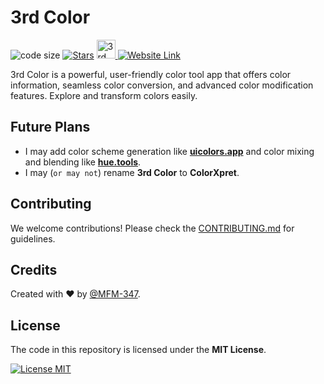 # 3rd Color

![code size](https://img.shields.io/github/languages/code-size/MFM-347/3rd-Color?style=for-the-badge)
[![Stars](https://img.shields.io/github/stars/MFM-347/3rd-Color?color=efef25&style=for-the-badge)](https://github.com/MFM-347/3rd-Color/stargazers)
<a href="https://www.producthunt.com/posts/3rd-color?embed=true&utm_source=badge-featured&utm_medium=badge&utm_souce=badge-3rd&#0045;color" target="_blank">
<img src="https://api.producthunt.com/widgets/embed-image/v1/featured.svg?post_id=939594&theme=light" alt="3rd Color - Color Tools for Designers & Developers | Product Hunt" height="30" />
</a>
[![Website Link](https://img.shields.io/badge/Website-Link-187bff?style=for-the-badge)](https://3color.vercel.app/?ref=github&utm_source=github.com&utm_medium=repo&utm_compaign=readme_link)

3rd Color is a powerful, user-friendly color tool app that offers color information, seamless color conversion, and advanced color modification features. Explore and transform colors easily.

## Future Plans

- I may add color scheme generation like **[uicolors.app](https://uicolors.app/)** and color mixing and blending like **[hue.tools](https://hue.tools/)**.
- I may (`or may not`) rename **3rd Color** to **ColorXpret**.

## Contributing

We welcome contributions! Please check the [CONTRIBUTING.md](./CONTRIBUTING.md) for guidelines.

## Credits

Created with ❤️ by [@MFM-347](https://github.com/mfm-347).

## License

The code in this repository is licensed under the **MIT License**.

[![License MIT](https://img.shields.io/badge/License-MIT-green.svg?style=for-the-badge)](./LICENSE)
